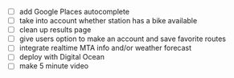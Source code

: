 - [ ] add Google Places autocomplete
- [ ] take into account whether station has a bike available
- [ ] clean up results page
- [ ] give users option to make an account and save favorite routes
- [ ] integrate realtime MTA info and/or weather forecast
- [ ] deploy with Digital Ocean
- [ ] make 5 minute video
